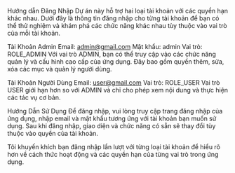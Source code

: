 Hướng dẫn Đăng Nhập
Dự án này hỗ trợ hai loại tài khoản với các quyền hạn khác nhau. Dưới đây là thông tin đăng nhập cho từng tài khoản để bạn có thể thử nghiệm và khám phá các chức năng khác nhau tùy thuộc vào vai trò của mỗi tài khoản.

Tài Khoản Admin
Email: admin@gmail.com
Mật khẩu: admin
Vai trò: ROLE_ADMIN
Với vai trò ADMIN, bạn có thể truy cập vào các chức năng quản lý và cấu hình cao cấp của ứng dụng. Đây bao gồm quyền thêm, sửa, xóa các mục và quản lý người dùng.

Tài Khoản Người Dùng
Email: user@gmail.com
Vai trò: ROLE_USER
Vai trò USER giới hạn hơn so với ADMIN và chỉ cho phép xem nội dung và thực hiện các tác vụ cơ bản.

Hướng Dẫn Sử Dụng
Để đăng nhập, vui lòng truy cập trang đăng nhập của ứng dụng, nhập email và mật khẩu tương ứng với tài khoản bạn muốn sử dụng. Sau khi đăng nhập, giao diện và chức năng có sẵn sẽ thay đổi tùy thuộc vào quyền của tài khoản.

Tôi khuyến khích bạn đăng nhập lần lượt với từng loại tài khoản để hiểu rõ hơn về cách thức hoạt động và các quyền hạn của từng vai trò trong ứng dụng.
